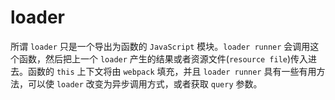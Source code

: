 # loader

所谓 `loader` 只是一个导出为函数的 `JavaScript` 模块。`loader runner` 会调用这个函数，然后把上一个 `loader` 产生的结果或者资源文件(`resource file`)传入进去。函数的 `this` 上下文将由 `webpack` 填充，并且 `loader runner` 具有一些有用方法，可以使 `loader` 改变为异步调用方式，或者获取 `query` 参数。